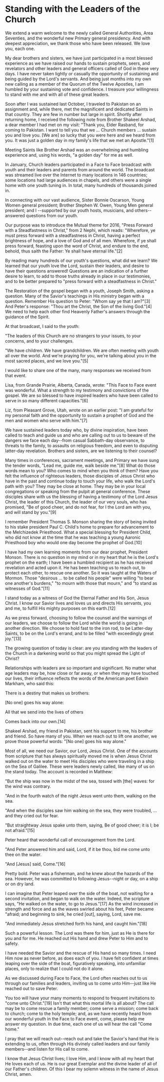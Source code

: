 # Standing with the Leaders of the Church

We extend a warm welcome to the newly called General Authorities, Area
Seventies, and the wonderful new Primary general presidency. And with deepest
appreciation, we thank those who have been released. We love you, each one.

My dear brothers and sisters, we have just participated in a most blessed
experience as we have raised our hands to sustain prophets, seers, and
revelators and other leaders and general officers called of God in these very
days. I have never taken lightly or casually the opportunity of sustaining and
being guided by the Lord's servants. And being just months into my own new
calling as a member of the Quorum of the Twelve Apostles, I am humbled by your
sustaining vote and confidence. I treasure your willingness to stand with me
and with all of these great leaders.

Soon after I was sustained last October, I traveled to Pakistan on an
assignment and, while there, met the magnificent and dedicated Saints in that
country. They are few in number but large in spirit. Shortly after returning
home, I received the following note from Brother Shakeel Arshad, a dear member
I had met on my visit: "Thank you, Elder Rasband, for coming to Pakistan. I
want to tell you that we ... Church members ... sustain you and love you. [We are]
so lucky that you were here and we heard from you. It was just a golden day in
my family's life that we met an Apostle."[1]

Meeting Saints like Brother Arshad was an overwhelming and humbling experience
and, using his words, "a golden day" for me as well.

In January, Church leaders participated in a Face to Face broadcast with youth
and their leaders and parents from around the world. The broadcast was
streamed live over the Internet to many locations in 146 countries; some
locations had large audiences in chapels, and others were a single home with
one youth tuning in. In total, many hundreds of thousands joined in.

In connecting with our vast audience, Sister Bonnie Oscarson, Young Women
general president; Brother Stephen W. Owen, Young Men general president; and I
--supported by our youth hosts, musicians, and others--answered questions from
our youth.

Our purpose was to introduce the Mutual theme for 2016, "Press Forward with a
Steadfastness in Christ," from 2 Nephi, which reads: "Wherefore, ye must press
forward with a steadfastness in Christ, having a perfect brightness of hope,
and a love of God and of all men. Wherefore, if ye shall press forward,
feasting upon the word of Christ, and endure to the end, behold, thus saith
the Father: Ye shall have eternal life."[2]

By reading many hundreds of our youth's questions, what did we learn? We
learned that our youth love the Lord, sustain their leaders, and desire to
have their questions answered! Questions are an indication of a further desire
to learn, to add to those truths already in place in our testimonies, and to
be better prepared to "press forward with a steadfastness in Christ."

The Restoration of the gospel began with a youth, Joseph Smith, asking a
question. Many of the Savior's teachings in His ministry began with a
question. Remember His question to Peter: "Whom say ye that I am?"[3] And
Peter's response: "Thou art the Christ, the Son of the living God."[4] We need
to help each other find Heavenly Father's answers through the guidance of the
Spirit.

At that broadcast, I said to the youth:

"The leaders of this Church are no strangers to your issues, to your concerns,
and to your challenges.

"We have children. We have grandchildren. We are often meeting with youth all
over the world. And we're praying for you, we're talking about you in the most
sacred places, and we love you."[5]

I would like to share one of the many, many responses we received from that
event.

Lisa, from Grande Prairie, Alberta, Canada, wrote: "This Face to Face event
was wonderful. What a strength to my testimony and convictions of the gospel.
We are so blessed to have inspired leaders who have been called to serve in so
many different capacities."[6]

Liz, from Pleasant Grove, Utah, wrote on an earlier post: "I am grateful for
my personal faith and the opportunity to sustain a prophet of God and the men
and women who serve with him."[7]

We have sustained leaders today who, by divine inspiration, have been called
to teach and guide us and who are calling out to us to beware of the dangers
we face each day--from casual Sabbath-day observance, to threats to the
family, to assaults on religious freedom, and even to disputing latter-day
revelation. Brothers and sisters, are we listening to their counsel?

Many times in conferences, sacrament meetings, and Primary we have sung the
tender words, "Lead me, guide me, walk beside me."[8] What do those words mean
to you? Who comes to mind when you think of them? Have you felt the influence
of righteous leaders, those disciples of Jesus Christ who have in the past and
continue today to touch your life, who walk the Lord's path with you? They may
be close at home. They may be in your local congregations or speaking from the
pulpit at general conference. These disciples share with us the blessing of
having a testimony of the Lord Jesus Christ, the leader of this Church, the
leader of our very souls, who has promised, "Be of good cheer, and do not
fear, for I the Lord am with you, and will stand by you."[9]

I remember President Thomas S. Monson sharing the story of being invited to
his stake president Paul C. Child's home to prepare for advancement to the
Melchizedek Priesthood. What a special blessing for President Child, who did
not know at the time that he was teaching a young Aaronic Priesthood boy who
would one day become the prophet of God.[10]

I have had my own learning moments from our dear prophet, President Monson.
There is no question in my mind or in my heart that he is the Lord's prophet
on the earth; I have been a humbled recipient as he has received revelation
and acted upon it. He has been teaching us to reach out, to protect each
other, to rescue one another. So it was taught at the Waters of Mormon. Those
"desirous ... to be called his people" were willing "to bear one another's
burdens," "to mourn with those that mourn," and "to stand as witnesses of
God."[11]

I stand today as a witness of God the Eternal Father and His Son, Jesus
Christ. I know our Savior lives and loves us and directs His servants, you and
me, to fulfill His mighty purposes on this earth.[12]

As we press forward, choosing to follow the counsel and the warnings of our
leaders, we choose to follow the Lord while the world is going in another
direction. We choose to hold fast to the iron rod, to be Latter-day Saints, to
be on the Lord's errand, and to be filled "with exceedingly great joy."[13]

The growing question of today is clear: are you standing with the leaders of
the Church in a darkening world so that you might spread the Light of Christ?

Relationships with leaders are so important and significant. No matter what
age leaders may be, how close or far away, or when they may have touched our
lives, their influence reflects the words of the American poet Edwin Markham,
who said this:

There is a destiny that makes us brothers:

[No one] goes his way alone:

All that we send into the lives of others

Comes back into our own.[14]

Shakeel Arshad, my friend in Pakistan, sent his support to me, his brother and
friend. So have many of you. When we reach out to lift one another, we prove
those powerful words: "[No one] goes his way alone."

Most of all, we need our Savior, our Lord, Jesus Christ. One of the accounts
from scripture that has always spiritually moved me is when Jesus Christ
walked out on the water to meet His disciples who were traveling in a ship on
the Sea of Galilee. These were leaders newly called, like many of us on the
stand today. The account is recorded in Matthew:

"But the ship was now in the midst of the sea, tossed with [the] waves: for
the wind was contrary.

"And in the fourth watch of the night Jesus went unto them, walking on the
sea.

"And when the disciples saw him walking on the sea, they were troubled, ... and
they cried out for fear.

"But straightway Jesus spake unto them, saying, Be of good cheer; it is I; be
not afraid."[15]

Peter heard that wonderful call of encouragement from the Lord.

"And Peter answered him and said, Lord, if it be thou, bid me come unto thee
on the water.

"And [Jesus] said, Come."[16]

Pretty bold. Peter was a fisherman, and he knew about the hazards of the sea.
However, he was committed to following Jesus--night or day, on a ship or on
dry land.

I can imagine that Peter leaped over the side of the boat, not waiting for a
second invitation, and began to walk on the water. Indeed, the scripture says,
"He walked on the water, to go to Jesus."[17] As the wind increased in
strength and force and as the waves swirled about his feet, Peter became
"afraid; and beginning to sink, he cried [out], saying, Lord, save me.

"And immediately Jesus stretched forth his hand, and caught him."[18]

Such a powerful lesson. The Lord was there for him, just as He is there for
you and for me. He reached out His hand and drew Peter to Him and to safety.

I have needed the Savior and the rescue of His hand so many times. I need Him
now as never before, as does each of you. I have felt confident at times
leaping over the side of the boat, figuratively speaking, into unfamiliar
places, only to realize that I could not do it alone.

As we discussed during Face to Face, the Lord often reaches out to us through
our families and leaders, inviting us to come unto Him--just like He reached
out to save Peter.

You too will have your many moments to respond to frequent invitations to
"come unto Christ."[19] Isn't that what this mortal life is all about? The
call may be to come rescue a family member; come serve a mission; come back to
church; come to the holy temple; and, as we have recently heard from our
wonderful youth in the Face to Face event, come, please help me answer my
question. In due time, each one of us will hear the call "Come home."

I pray that we will reach out--reach out and take the Savior's hand that He is
extending to us, often through His divinely called leaders and our family
members--and listen for His call to come.

I know that Jesus Christ lives; I love Him, and I know with all my heart that
He loves each of us. He is our great Exemplar and the divine leader of all of
our Father's children. Of this I bear my solemn witness in the name of Jesus
Christ, amen.

